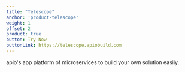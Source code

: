 ```yaml
---
title: "Telescope"
anchor: 'product-telescope'
weight: 1
offset: 2
product: true
button: Try Now
buttonLink: https://telescope.apiobuild.com
---
```


apio's app platform of microservices to build your own solution easily.
